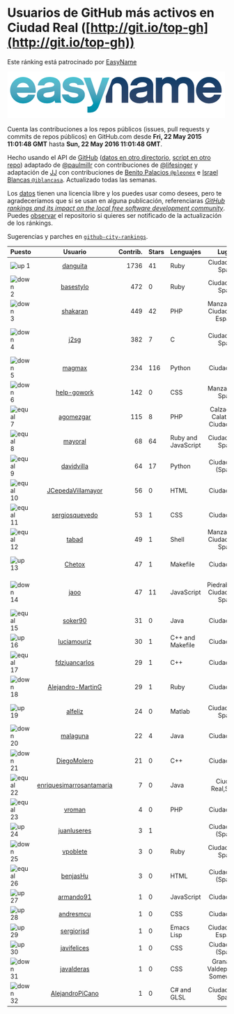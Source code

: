 
# Usuarios de GitHub más activos en Ciudad Real ([http://git.io/top-gh](http://git.io/top-gh))



Este ránking está patrocinado por [EasyName](https://www.easyname.com/es)

<a href='https://www.easyname.com/es'><img src='https://raw.githubusercontent.com/JJ/top-github-users-data/master/img/easyname_500px.png' alt='logo patrocinador'></a>


  Cuenta las contribuciones a los repos públicos (issues, pull requests y commits de repos públicos) en GitHub.com desde  **Fri, 22 May 2015 11:01:48 GMT** hasta **Sun, 22 May 2016 11:01:48 GMT**.

  Hecho usando el API de [GitHub](http://github.com) ([datos en otro directorio](https://github.com/JJ/top-github-users-data/tree/master/data), [script en otro repo](https://github.com/JJ/github-city-rankings/blob/master/get-city.coffee)) adaptado de [@paulmillr](https://github.com/paulmillr) con contribuciones de [@lifesinger](https://github.com/lifesinger) y adaptación de [JJ](http://jj.github.io) con contribuciones de [Benito Palacios `@pleonex`](http://github.com/pleonex) e [Israel Blancas `@iblancasa`](https://github.com/iblancasa). Actualizado todas las semanas.

  Los [datos](https://github.com/JJ/top-github-users-data/tree/master/data) tienen una licencia libre y los puedes usar como desees, pero te agradeceríamos que si se usan en alguna publicación, referenciaras [*GitHub rankings and its impact on the local free software development community*](https://thewinnower.com/papers/github-rankings-and-its-impact-on-the-local-free-software-development-community). Puedes [observar](https://github.com/JJ/top-github-users-data/subscription) el repositorio si quieres ser notificado de la actualización de los ránkings.

  Sugerencias y parches en [`github-city-rankings`](http://github.com/JJ/github-city-rankings).


| Puesto   |  Usuario  |Contrib.| Stars | Lenguajes   |      Lugar      |  Avatar  |
|----------|:---------:|-------:|-------|-------------|:---------------:|----------|
|![up](https://raw.githubusercontent.com/JJ/github-city-rankings/master/img/up.gif) 1 | [danguita](https://github.com/danguita) | 1736 | 41 | Ruby | Ciudad Real, Spain | <img src='https://avatars2.githubusercontent.com/u/126392?v=3&s=64' width="64" title='David Anguita'> |
|![down](https://raw.githubusercontent.com/JJ/github-city-rankings/master/img/down.gif) 2 | [basestylo](https://github.com/basestylo) | 472 | 0 | Ruby | Ciudad Real, Spain | <img src='https://avatars2.githubusercontent.com/u/11503528?v=3&s=64' width="64" title='David Martin Garcia'> |
|![down](https://raw.githubusercontent.com/JJ/github-city-rankings/master/img/down.gif) 3 | [shakaran](https://github.com/shakaran) | 449 | 42 | PHP | Manzanares, Ciudad Real, España | <img src='https://avatars3.githubusercontent.com/u/14254?v=3&s=64' width="64" title='Ángel Guzmán Maeso'> |
|![down](https://raw.githubusercontent.com/JJ/github-city-rankings/master/img/down.gif) 4 | [j2sg](https://github.com/j2sg) | 382 | 7 | C | Ciudad Real, Spain | <img src='https://avatars0.githubusercontent.com/u/677220?v=3&s=64' width="64" title='Juan José Salazar García'> |
|![down](https://raw.githubusercontent.com/JJ/github-city-rankings/master/img/down.gif) 5 | [magmax](https://github.com/magmax) | 234 | 116 | Python | Ciudad Real | <img src='https://avatars0.githubusercontent.com/u/584026?v=3&s=64' width="64" title='Miguel Ángel García'> |
|![down](https://raw.githubusercontent.com/JJ/github-city-rankings/master/img/down.gif) 6 | [help-gowork](https://github.com/help-gowork) | 142 | 0 | CSS | Manzanares, Spain | <img src='https://avatars1.githubusercontent.com/u/13090983?v=3&s=64' width="64" title='GoWork'> |
|![equal](https://raw.githubusercontent.com/JJ/github-city-rankings/master/img/equal.gif) 7 | [agomezgar](https://github.com/agomezgar) | 115 | 8 | PHP | Calzada de Calatrava, Ciudad Real | <img src='https://avatars3.githubusercontent.com/u/11057399?v=3&s=64' width="64" title='Antonio Gómez'> |
|![equal](https://raw.githubusercontent.com/JJ/github-city-rankings/master/img/equal.gif) 8 | [mayoral](https://github.com/mayoral) | 68 | 64 | Ruby and JavaScript | Ciudad Real, Spain | <img src='https://avatars3.githubusercontent.com/u/5371?v=3&s=64' width="64" title='Luis Mayoral'> |
|![equal](https://raw.githubusercontent.com/JJ/github-city-rankings/master/img/equal.gif) 9 | [davidvilla](https://github.com/davidvilla) | 64 | 17 | Python | Ciudad Real (Spain) | <img src='https://avatars1.githubusercontent.com/u/838459?v=3&s=64' width="64" title='David Villa Alises'> |
|![equal](https://raw.githubusercontent.com/JJ/github-city-rankings/master/img/equal.gif) 10 | [JCepedaVillamayor](https://github.com/JCepedaVillamayor) | 56 | 0 | HTML | Ciudad Real | <img src='https://avatars3.githubusercontent.com/u/6491460?v=3&s=64' width="64" title='Jaime Cepeda'> |
|![equal](https://raw.githubusercontent.com/JJ/github-city-rankings/master/img/equal.gif) 11 | [sergiosquevedo](https://github.com/sergiosquevedo) | 53 | 1 | CSS | Ciudad Real | <img src='https://avatars0.githubusercontent.com/u/1688176?v=3&s=64' width="64" title='Sergio Sánchez'> |
|![equal](https://raw.githubusercontent.com/JJ/github-city-rankings/master/img/equal.gif) 12 | [tabad](https://github.com/tabad) | 49 | 1 | Shell | Manzanares, Ciudad Real, Spain | <img src='https://avatars1.githubusercontent.com/u/2183103?v=3&s=64' width="64" title='Tomás Abad'> |
|![up](https://raw.githubusercontent.com/JJ/github-city-rankings/master/img/up.gif) 13 | [Chetox](https://github.com/Chetox) | 47 | 1 | Makefile | Ciudad Real | <img src='https://avatars1.githubusercontent.com/u/6731364?v=3&s=64' width="64" title='Jose Alberto Granados'> |
|![down](https://raw.githubusercontent.com/JJ/github-city-rankings/master/img/down.gif) 14 | [jaoo](https://github.com/jaoo) | 47 | 11 | JavaScript | Piedrabuena. Ciudad Real. Spain | <img src='https://avatars0.githubusercontent.com/u/690184?v=3&s=64' width="64" title='Jose Antonio Olivera Ortega'> |
|![equal](https://raw.githubusercontent.com/JJ/github-city-rankings/master/img/equal.gif) 15 | [soker90](https://github.com/soker90) | 31 | 0 | Java | Ciudad Real | <img src='https://avatars3.githubusercontent.com/u/8345188?v=3&s=64' width="64" title='Eduardo Parra'> |
|![up](https://raw.githubusercontent.com/JJ/github-city-rankings/master/img/up.gif) 16 | [luciamouriz](https://github.com/luciamouriz) | 30 | 1 | C++ and Makefile | Ciudad Real | <img src='https://avatars3.githubusercontent.com/u/16280209?v=3&s=64' width="64" title='Lucia Sanchez'> |
|![equal](https://raw.githubusercontent.com/JJ/github-city-rankings/master/img/equal.gif) 17 | [fdzjuancarlos](https://github.com/fdzjuancarlos) | 29 | 1 | C++ | Ciudad Real | <img src='https://avatars0.githubusercontent.com/u/5560118?v=3&s=64' width="64" title=''> |
|![down](https://raw.githubusercontent.com/JJ/github-city-rankings/master/img/down.gif) 18 | [Alejandro-MartinG](https://github.com/Alejandro-MartinG) | 29 | 1 | Ruby | Ciudad Real | <img src='https://avatars1.githubusercontent.com/u/14140693?v=3&s=64' width="64" title='Alejandro'> |
|![up](https://raw.githubusercontent.com/JJ/github-city-rankings/master/img/up.gif) 19 | [alfeliz](https://github.com/alfeliz) | 24 | 0 | Matlab | Ciudad Real, Spain | <img src='https://avatars2.githubusercontent.com/u/6873020?v=3&s=64' width="64" title='Gonzalo Rodríguez Prieto'> |
|![down](https://raw.githubusercontent.com/JJ/github-city-rankings/master/img/down.gif) 20 | [malaguna](https://github.com/malaguna) | 22 | 4 | Java | Ciudad Real | <img src='https://avatars0.githubusercontent.com/u/1560266?v=3&s=64' width="64" title='Miguel Ángel'> |
|![down](https://raw.githubusercontent.com/JJ/github-city-rankings/master/img/down.gif) 21 | [DiegoMolero](https://github.com/DiegoMolero) | 21 | 0 | C++ | Ciudad Real | <img src='https://avatars1.githubusercontent.com/u/1487064?v=3&s=400' width="64" title='Diego Molero Marin'> |
|![equal](https://raw.githubusercontent.com/JJ/github-city-rankings/master/img/equal.gif) 22 | [enriquesimarrosantamaria](https://github.com/enriquesimarrosantamaria) | 7 | 0 | Java | Ciudad Real,Spain | <img src='https://avatars3.githubusercontent.com/u/15198291?v=3&s=64' width="64" title='Enrique Simarro Santamaría'> |
|![equal](https://raw.githubusercontent.com/JJ/github-city-rankings/master/img/equal.gif) 23 | [vroman](https://github.com/vroman) | 4 | 0 | PHP | Ciudad Real | <img src='https://avatars0.githubusercontent.com/u/45230?v=3&s=64' width="64" title='Víctor Román Archidona'> |
|![up](https://raw.githubusercontent.com/JJ/github-city-rankings/master/img/up.gif) 24 | [juanluseres](https://github.com/juanluseres) | 3 | 1 |  | Ciudad Real (Spain) | <img src='https://avatars3.githubusercontent.com/u/11028079?v=3&s=64' width="64" title=''> |
|![down](https://raw.githubusercontent.com/JJ/github-city-rankings/master/img/down.gif) 25 | [vpoblete](https://github.com/vpoblete) | 3 | 0 | Ruby | Ciudad Real, Spain | <img src='https://avatars2.githubusercontent.com/u/2203544?v=3&s=64' width="64" title='vpoblete'> |
|![equal](https://raw.githubusercontent.com/JJ/github-city-rankings/master/img/equal.gif) 26 | [benjasHu](https://github.com/benjasHu) | 3 | 0 | HTML | Ciudad Real (Spain) | <img src='https://avatars1.githubusercontent.com/u/8950146?v=3&s=64' width="64" title='Benja Osuna'> |
|![up](https://raw.githubusercontent.com/JJ/github-city-rankings/master/img/up.gif) 27 | [armando91](https://github.com/armando91) | 1 | 0 | JavaScript | Ciudad Real | <img src='https://avatars0.githubusercontent.com/u/4728980?v=3&s=64' width="64" title='Armando Ferrero'> |
|![up](https://raw.githubusercontent.com/JJ/github-city-rankings/master/img/up.gif) 28 | [andresmcu](https://github.com/andresmcu) | 1 | 0 | CSS | Ciudad Real | <img src='https://avatars1.githubusercontent.com/u/7127924?v=3&s=64' width="64" title='Andrés Manrique'> |
|![up](https://raw.githubusercontent.com/JJ/github-city-rankings/master/img/up.gif) 29 | [sergiorjsd](https://github.com/sergiorjsd) | 1 | 0 | Emacs Lisp | Ciudad Real, España | <img src='https://avatars3.githubusercontent.com/u/12546904?v=3&s=64' width="64" title='Sergio Rojas'> |
|![up](https://raw.githubusercontent.com/JJ/github-city-rankings/master/img/up.gif) 30 | [javifelices](https://github.com/javifelices) | 1 | 0 | CSS | Ciudad Real (Spain) | <img src='https://avatars0.githubusercontent.com/u/3685015?v=3&s=64' width="64" title='Javi Felices'> |
|![down](https://raw.githubusercontent.com/JJ/github-city-rankings/master/img/down.gif) 31 | [javalderas](https://github.com/javalderas) | 1 | 0 | CSS | Granada / Valdepeñas / Somewhere | <img src='https://avatars0.githubusercontent.com/u/12311029?v=3&s=64' width="64" title='Juan A'> |
|![down](https://raw.githubusercontent.com/JJ/github-city-rankings/master/img/down.gif) 32 | [AlejandroPiCano](https://github.com/AlejandroPiCano) | 1 | 0 | C# and GLSL | Ciudad Real, Spain. | <img src='https://avatars2.githubusercontent.com/u/7825407?v=3&s=64' width="64" title='Alejandro M. Pi Cano'> |
